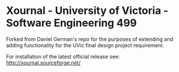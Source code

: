 Xournal - University of Victoria - Software Engineering 499
===========================================================

Forked from Daniel German's repo for the purposes of extending and adding functionality for the UVic final design project requirement.

For installation of the latest official release see: http://xournal.sourceforge.net/
